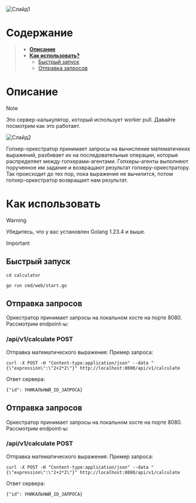 ![Слайд1](https://github.com/user-attachments/assets/a1250ba0-7909-42aa-8cdf-887946252dac)
# **Содержание**
>  - [**Описание**](#описание)
>  - [**Как использовать?**](#как-использовать)
>     - [Быстрый запуск](#быстрый-запуск)
>     - [Отправка запросов](#отправка-запросов)

# **Описание**
>[!NOTE]
>Это сервер-калькулятор, который использует worker pull. Давайте посмотрим как это работает.
>
>![Слайд2](https://github.com/user-attachments/assets/264eea11-d04c-4ce0-ab9a-c407b7a23b94)
>
>Гопхер-оркестратор принимает запросы на вычисление математичеких выражений, разбивает их на последовательные операции, которые распределяет между гопхерами-агентами. Гопхеры-агенты выполняют порученное им задание и возвращают результат гопхеру-оркестратору. Так происходит до тех пор, пока выражение не вычилится, потом гопхер-оркестратор возвращает нам результат.

# **Как использовать**
>[!WARNING]
>Убедитесь, что у вас установлен Golang 1.23.4 и выше.

>[!IMPORTANT]
>## **Быстрый запуск**
> ``` shell
> cd calculator
> ```
> ``` shell
> go run cmd/web/start.go
> ```
>## **Отправка запросов**
> Оркестратор принимает запросы на локальном хосте на порте 8080. Рассмотрим endpoint-ы:
>### /api/v1/calculate POST
> Отправка математического выражения:
> Пример запроса:
> ``` shell
> curl -X POST -H "Content-type:application/json" --data "{\"expression\":\"2+2*2\"}" http://localhost:8080/api/v1/calculate
> ```
> Ответ сервера:
> ```
> {"id": УНИКАЛЬНЫЙ_ID_ЗАПРОСА}
> ```
>## **Отправка запросов**
> Оркестратор принимает запросы на локальном хосте на порте 8080. Рассмотрим endpoint-ы:
>### /api/v1/calculate POST
> Отправка математического выражения:
> Пример запроса:
> ``` shell
> curl -X POST -H "Content-type:application/json" --data "{\"expression\":\"2+2*2\"}" http://localhost:8080/api/v1/calculate
> ```
> Ответ сервера:
> ```
> {"id": УНИКАЛЬНЫЙ_ID_ЗАПРОСА}
> ```
